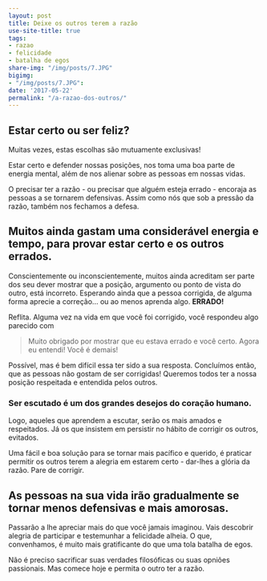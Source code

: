 ```yaml
---
layout: post
title: Deixe os outros terem a razão
use-site-title: true
tags:
- razao
- felicidade
- batalha de egos
share-img: "/img/posts/7.JPG"
bigimg:
- "/img/posts/7.JPG": 
date: '2017-05-22'
permalink: "/a-razao-dos-outros/"
---
```


## Estar certo ou ser feliz?

Muitas vezes, estas escolhas são mutuamente exclusivas!

Estar certo e defender nossas posições, nos toma uma boa parte de energia mental, além de nos alienar sobre as pessoas em nossas vidas. 

O precisar ter a razão - ou precisar que alguém esteja errado - encoraja as pessoas a se tornarem defensivas. Assim como nós que sob a pressão da razão, também nos fechamos a defesa.

## Muitos ainda gastam uma considerável energia e tempo, para provar estar certo e os outros errados.

Conscientemente  ou inconscientemente, muitos ainda acreditam ser parte dos seu dever mostrar que a posição, argumento ou ponto de vista do outro, está incorreto. Esperando ainda que a pessoa corrigida, de alguma forma aprecie a correção... ou ao menos aprenda algo. **ERRADO!**

Reflita. Alguma vez na vida em que você foi corrigido, você respondeu algo parecido com

> Muito obrigado por mostrar que eu estava errado e você certo. Agora eu entendi! Você é demais!

Possível, mas é bem difícil essa ter sido a sua resposta. Concluímos então, que as pessoas não gostam de ser corrigidas! Queremos todos ter a nossa posição respeitada e entendida pelos outros.

### Ser escutado é um dos grandes desejos do coração humano.

Logo, aqueles que aprendem a escutar, serão os mais amados e respeitados. Já os que insistem em persistir no hábito de corrigir os outros, evitados.

Uma fácil e boa solução para se tornar mais pacífico e querido, é praticar permitir os outros terem a alegria em estarem certo - dar-lhes a glória da razão. Pare de corrigir.

## As pessoas na sua vida irão gradualmente se tornar menos defensivas e mais amorosas.

Passarão a lhe apreciar mais do que você jamais imaginou. Vais descobrir alegria de participar e testemunhar a felicidade alheia. O que, convenhamos, é muito mais gratificante do que uma tola batalha de egos.

Não é preciso sacrificar suas verdades filosóficas ou suas opniões passionais. Mas comece hoje e permita o outro ter a razão.
